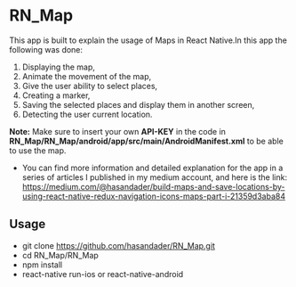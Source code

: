 # RN_Map
This app is built to explain the usage of Maps in React Native.In this app the following was done:
1. Displaying the map,
2. Animate the movement of the map,
3. Give the user ability to select places,
4. Creating a marker,
5. Saving the selected places and display them in another screen,
6. Detecting the user current location.

**Note:** Make sure to insert your own **API-KEY** in the code in **RN_Map/RN_Map/android/app/src/main/AndroidManifest.xml** to be able to use the map.
* You can find more information and detailed explanation for the app in a series of articles I published in my medium account, and here is the link: https://medium.com/@hasandader/build-maps-and-save-locations-by-using-react-native-redux-navigation-icons-maps-part-i-21359d3aba84
## Usage
- git clone https://github.com/hasandader/RN_Map.git
- cd RN_Map/RN_Map
- npm install
- react-native run-ios or react-native-android
